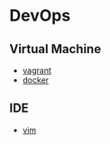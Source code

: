 DevOps
========================================================

Virtual Machine
-----------------------------

- [vagrant](./vagrant)
- [docker](./docker)

IDE
-----------------------------

- [vim](./vim)
